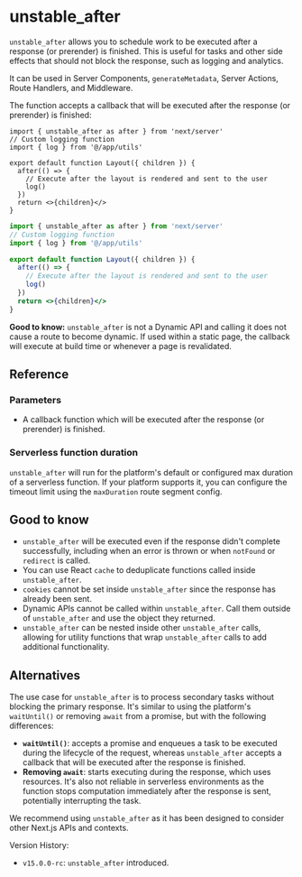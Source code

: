 # unstable_after

`unstable_after` allows you to schedule work to be executed after a response (or prerender) is finished. This is useful for tasks and other side effects that should not block the response, such as logging and analytics.

It can be used in Server Components, `generateMetadata`, Server Actions, Route Handlers, and Middleware.

The function accepts a callback that will be executed after the response (or prerender) is finished:

```tsx
import { unstable_after as after } from 'next/server'
// Custom logging function
import { log } from '@/app/utils'

export default function Layout({ children }) {
  after(() => {
    // Execute after the layout is rendered and sent to the user
    log()
  })
  return <>{children}</>
}
```

```jsx
import { unstable_after as after } from 'next/server'
// Custom logging function
import { log } from '@/app/utils'

export default function Layout({ children }) {
  after(() => {
    // Execute after the layout is rendered and sent to the user
    log()
  })
  return <>{children}</>
}
```

**Good to know:** `unstable_after` is not a Dynamic API and calling it does not cause a route to become dynamic. If used within a static page, the callback will execute at build time or whenever a page is revalidated.

## Reference

### Parameters

- A callback function which will be executed after the response (or prerender) is finished.

### Serverless function duration

`unstable_after` will run for the platform's default or configured max duration of a serverless function. If your platform supports it, you can configure the timeout limit using the `maxDuration` route segment config.

## Good to know

- `unstable_after` will be executed even if the response didn't complete successfully, including when an error is thrown or when `notFound` or `redirect` is called.
- You can use React `cache` to deduplicate functions called inside `unstable_after`.
- `cookies` cannot be set inside `unstable_after` since the response has already been sent.
- Dynamic APIs cannot be called within `unstable_after`. Call them outside of `unstable_after` and use the object they returned.
- `unstable_after` can be nested inside other `unstable_after` calls, allowing for utility functions that wrap `unstable_after` calls to add additional functionality.

## Alternatives

The use case for `unstable_after` is to process secondary tasks without blocking the primary response. It's similar to using the platform's `waitUntil()` or removing `await` from a promise, but with the following differences:

- **`waitUntil()`**: accepts a promise and enqueues a task to be executed during the lifecycle of the request, whereas `unstable_after` accepts a callback that will be executed after the response is finished.
- **Removing `await`**: starts executing during the response, which uses resources. It's also not reliable in serverless environments as the function stops computation immediately after the response is sent, potentially interrupting the task.

We recommend using `unstable_after` as it has been designed to consider other Next.js APIs and contexts.

Version History:
- `v15.0.0-rc`: `unstable_after` introduced.